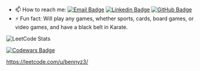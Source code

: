 - 📫 How to reach me: [![Email Badge](https://img.shields.io/badge/Email-lightgrey)](mailto:13ennyz@gmail.com)
[![Linkedin Badge](https://img.shields.io/badge/-LinkedIn-blue?style=flat&logo=Linkedin&logoColor=white)](https://www.linkedin.com/in/benny-zheng-b1768569/)
[![GitHub Badge](https://img.shields.io/github/followers/BennyZ3?label=Follow%20%40BennyZ3&style=social)](https://github.com/BennyZ3)
- ⚡ Fun fact: Will play any games, whether sports, cards, board games, or video games, and have a black belt in Karate.


![LeetCode Stats](https://leetcard.jacoblin.cool/bennyz3?theme=nord&font=Noto%20Sans%20Tamil&ext=heatmap)

[![Codewars Badge](https://www.codewars.com/users/BennyZ3/badges/large)](https://www.codewars.com/users/BennyZ3)

https://leetcode.com/u/bennyz3/
